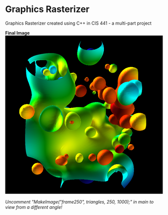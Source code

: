 # Graphics Rasterizer

Graphics Rasterizer created using C++ in CIS 441 - a multi-part project

**Final Image**
<img src="https://github.com/CoreyComish/Rasterizer/blob/master/frame000.png">

*Uncomment "MakeImage("frame250", triangles, 250, 1000);" in main to view from a different angle!*
